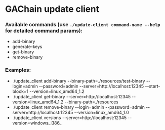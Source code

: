 # GAChain update client
### Available commands (use `./update-client command-name --help` for detailed command params):
* add-binary
* generate-keys
* get-binary
* remove-binary

### Examples:
* ./update_client add-binary --binary-path=./resources/test-binary --login=admin --password=admin --server=http://localhost:12345 --start-block=1 --version=linux_amd64_1.2
* ./update_client get-binary --server=http://localhost:12345 --version=linux_amd64_1.2 --binary-path=./resources
* ./update_client remove-binary --login=admin --password=admin --server=http://localhost:12345 --version=linux_amd64_1.0
* ./update_client versions --server=http://localhost:12345 --version=windows_i386_
